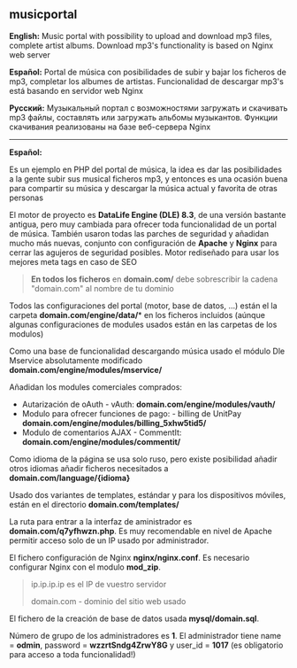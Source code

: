 ## musicportal

**English:** Music portal with possibility to upload and download mp3 files, complete artist albums. Download mp3's functionality is based on Nginx web server

**Español:** Portal de música con posibilidades de subir y bajar los ficheros de mp3, completar los albumes de artistas. Funcionalidad de descargar mp3's está basando en servidor web Nginx 

**Русский:** Музыкальный портал с возможностями загружать и скачивать mp3 файлы, составлять или загружать альбомы музыкантов. Функции скачивания реализованы на базе веб-сервера Nginx

___

**Español:**

Es un ejemplo en PHP del portal de música, la idea es dar las posibilidades a la gente subir sus musical ficheros mp3, y entonces es una ocasión buena para compartir su música y descargar la música actual y favorita de otras personas

El motor de proyecto es **DataLife Engine (DLE) 8.3**, de una versión bastante antigua, pero muy cambiada para ofrecer toda funcionalidad de un portal de música. También usaron todas las parches de seguridad y añadidan mucho más nuevas, conjunto con configuración de **Apache** y **Nginx** para cerrar las agujeros de seguridad posibles. Motor rediseñado para usar los mejores meta tags en caso de SEO

> **En todos los ficheros** en **domain.com/** debe sobrescribir la cadena "domain.com" al nombre de tu dominio

Todos las configuraciones del portal (motor, base de datos, ...) están el la carpeta **domain.com/engine/data/*** en los ficheros incluidos (aúnque algunas configuraciones de modules usados están en las carpetas de los modulos)

Como una base de funcionalidad descargando música usado el módulo Dle Mservice absolutamente modificado **domain.com/engine/modules/mservice/**

Añadidan los modules comerciales comprados:
  * Autarización de oAuth - vAuth: **domain.com/engine/modules/vauth/**
  * Modulo para ofrecer funciones de pago: - billing de UnitPay **domain.com/engine/modules/billing_5xhw5tid5/**
  * Modulo de comentarios AJAX - CommentIt: **domain.com/engine/modules/commentit/**

Como idioma de la página se usa solo ruso, pero existe posibilidad añadir otros idiomas añadir ficheros necesitados a **domain.com/language/{idioma}**

Usado dos variantes de templates, estándar y para los dispositivos móviles, están en el directorio **domain.com/templates/**

La ruta para entrar a la interfaz de aministrador es **domain.com/q7yfhwzn.php**. Es muy recomendable en nivel de Apache permitir acceso solo de un IP usado por administrador.

El fichero configuración de Nginx **nginx/nginx.conf**. Es necesario configurar Nginx con el modulo **mod_zip**.
> ip.ip.ip.ip es el IP de vuestro servidor
> 
> domain.com - dominio del sitio web usado

El fichero de la creación de base de datos usada **mysql/domain.sql**.

Número de grupo de los administradores es **1**. El administrador tiene name = **odmin**, password = **wzzrtSndg4ZrwY8G** y user_id = **1017** (es obligatorio para acceso a toda funcionalidad!)